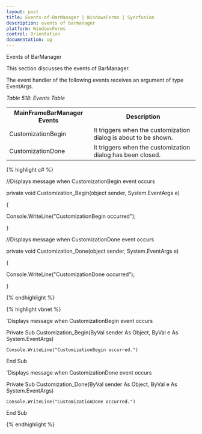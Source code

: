 ```yaml
---
layout: post
title: Events-of-BarManager | WindowsForms | Syncfusion
description: events of barmanager
platform: WindowsForms
control: Orientation
documentation: ug
---
```


 Events of BarManager

This section discusses the events of BarManager.

The event handler of the following events receives an argument of type EventArgs.

_Table_ _518_: _Events Table_

<table>
<tr>
<th>
MainFrameBarManager Events</th><th>
Description</th></tr>
<tr>
<td>
CustomizationBegin</td><td>
It triggers when the customization dialog is about to be shown.</td></tr>
<tr>
<td>
CustomizationDone</td><td>
It triggers when the customization dialog has been closed.</td></tr>
</table>


{% highlight c# %}



//Displays message when CustomizationBegin event occurs

private void Customization_Begin(object sender, System.EventArgs e)

{

Console.WriteLine("CustomizationBegin occurred");

}



//Displays message when CustomizationDone event occurs

private void Customization_Done(object sender, System.EventArgs e)

{

Console.WriteLine("CustomizationDone occurred");

}

{% endhighlight %}

{% highlight vbnet %}



'Displays message when CustomizationBegin event occurs

Private Sub Customization_Begin(ByVal sender As Object, ByVal e As System.EventArgs)

    Console.WriteLine("CustomizationBegin occurred.")

End Sub



'Displays message when CustomizationDone event occurs

Private Sub Customization_Done(ByVal sender As Object, ByVal e As System.EventArgs)

    Console.WriteLine("CustomizationDone occurred.")

End Sub

{% endhighlight %}

